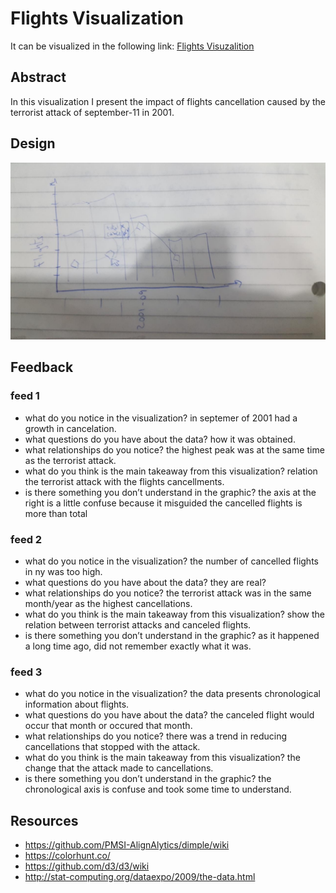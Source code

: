 # Flights Visualization
It can be visualized in the following link: [Flights Visuzalition](https://jader.ml/flights)

## Abstract
In this visualization I present the impact of flights cancellation caused by the terrorist attack of september-11 in 2001.

## Design
![alt text](sketch.jpeg "Initial sketch")

## Feedback
### feed 1
- what do you notice in the visualization?
    in septemer of 2001 had a growth in cancelation.
- what questions do you have about the data?
    how it was obtained.
- what relationships do you notice?
    the highest peak was at the same time as the terrorist attack.
- what do you think is the main takeaway from this visualization?
    relation the terrorist attack with the flights cancellments.
- is there something you don’t understand in the graphic?
    the axis at the right is a little confuse because it misguided the cancelled flights is
    more than total

### feed 2
- what do you notice in the visualization?
    the number of cancelled flights in ny was too high.
- what questions do you have about the data?
    they are real?
- what relationships do you notice?
    the terrorist attack was in the same month/year as the highest cancellations.
- what do you think is the main takeaway from this visualization?
    show the relation between terrorist attacks and canceled flights.
- is there something you don’t understand in the graphic?
    as it happened a long time ago, did not remember exactly what it was.

### feed 3
- what do you notice in the visualization?
    the data presents chronological information about flights.
- what questions do you have about the data?
    the canceled flight would occur that month or occured that month.
- what relationships do you notice?
    there was a trend in reducing cancellations that stopped with the attack.
- what do you think is the main takeaway from this visualization?
    the change that the attack made to cancellations.
- is there something you don’t understand in the graphic?
    the chronological axis is confuse and took some time to understand.

## Resources

- https://github.com/PMSI-AlignAlytics/dimple/wiki
- https://colorhunt.co/
- https://github.com/d3/d3/wiki
- http://stat-computing.org/dataexpo/2009/the-data.html
